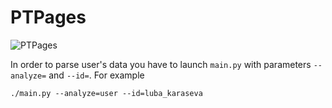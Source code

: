 # PTPages
![PTPages](https://cdn4.iconfinder.com/data/icons/defaulticon/icons/png/256x256/zoom-in.png)

In order to parse user's data you have to launch `main.py` with parameters `--analyze=` and `--id=`. For example
```
./main.py --analyze=user --id=luba_karaseva
```
